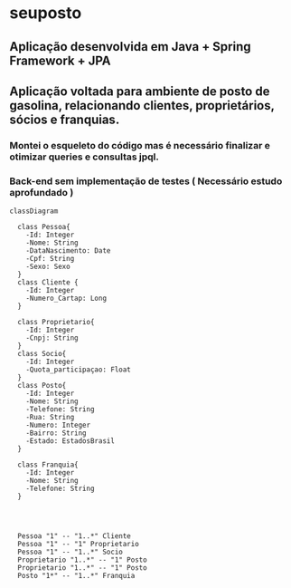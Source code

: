 # seuposto

## Aplicação desenvolvida em Java + Spring Framework + JPA

## Aplicação voltada para ambiente de posto de gasolina, relacionando clientes, proprietários, sócios e franquias.

### Montei o esqueleto do código mas é necessário finalizar e otimizar queries e consultas jpql.
### Back-end sem implementação de testes ( Necessário estudo aprofundado )

	

```mermaid
classDiagram

  class Pessoa{
    -Id: Integer
    -Nome: String
    -DataNascimento: Date
    -Cpf: String
    -Sexo: Sexo
  }
  class Cliente {
    -Id: Integer
    -Numero_Cartap: Long
  }

  class Proprietario{
    -Id: Integer
    -Cnpj: String
  }
  class Socio{
    -Id: Integer
    -Quota_participaçao: Float
  }
  class Posto{
    -Id: Integer
    -Nome: String
    -Telefone: String
    -Rua: String
    -Numero: Integer
    -Bairro: String
    -Estado: EstadosBrasil
  }

  class Franquia{
    -Id: Integer
    -Nome: String
    -Telefone: String
  }




  Pessoa "1" -- "1..*" Cliente
  Pessoa "1" -- "1" Proprietario
  Pessoa "1" -- "1..*" Socio
  Proprietario "1..*" -- "1" Posto
  Proprietario "1..*" -- "1" Posto
  Posto "1*" -- "1..*" Franquia
  
  
```
